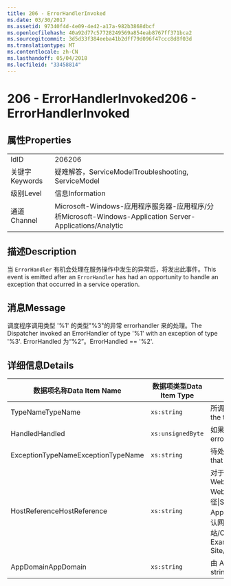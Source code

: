 ```yaml
---
title: 206 - ErrorHandlerInvoked
ms.date: 03/30/2017
ms.assetid: 97340f4d-4e09-4e42-a17a-982b3868dbcf
ms.openlocfilehash: 40a92d77c57728249569a854eab8767ff371bca2
ms.sourcegitcommit: 3d5d33f384eeba41b2dff79d096f47ccc8d8f03d
ms.translationtype: MT
ms.contentlocale: zh-CN
ms.lasthandoff: 05/04/2018
ms.locfileid: "33458814"
---
```

# <a name="206---errorhandlerinvoked"></a><span data-ttu-id="b90b0-102">206 - ErrorHandlerInvoked</span><span class="sxs-lookup"><span data-stu-id="b90b0-102">206 - ErrorHandlerInvoked</span></span>
## <a name="properties"></a><span data-ttu-id="b90b0-103">属性</span><span class="sxs-lookup"><span data-stu-id="b90b0-103">Properties</span></span>  
  
|||  
|-|-|  
|<span data-ttu-id="b90b0-104">Id</span><span class="sxs-lookup"><span data-stu-id="b90b0-104">ID</span></span>|<span data-ttu-id="b90b0-105">206</span><span class="sxs-lookup"><span data-stu-id="b90b0-105">206</span></span>|  
|<span data-ttu-id="b90b0-106">关键字</span><span class="sxs-lookup"><span data-stu-id="b90b0-106">Keywords</span></span>|<span data-ttu-id="b90b0-107">疑难解答，ServiceModel</span><span class="sxs-lookup"><span data-stu-id="b90b0-107">Troubleshooting, ServiceModel</span></span>|  
|<span data-ttu-id="b90b0-108">级别</span><span class="sxs-lookup"><span data-stu-id="b90b0-108">Level</span></span>|<span data-ttu-id="b90b0-109">信息</span><span class="sxs-lookup"><span data-stu-id="b90b0-109">Information</span></span>|  
|<span data-ttu-id="b90b0-110">通道</span><span class="sxs-lookup"><span data-stu-id="b90b0-110">Channel</span></span>|<span data-ttu-id="b90b0-111">Microsoft-Windows-应用程序服务器-应用程序/分析</span><span class="sxs-lookup"><span data-stu-id="b90b0-111">Microsoft-Windows-Application Server-Applications/Analytic</span></span>|  
  
## <a name="description"></a><span data-ttu-id="b90b0-112">描述</span><span class="sxs-lookup"><span data-stu-id="b90b0-112">Description</span></span>  
 <span data-ttu-id="b90b0-113">当 `ErrorHandler` 有机会处理在服务操作中发生的异常后，将发出此事件。</span><span class="sxs-lookup"><span data-stu-id="b90b0-113">This event is emitted after an `ErrorHandler` has had an opportunity to handle an exception that occurred in a service operation.</span></span>  
  
## <a name="message"></a><span data-ttu-id="b90b0-114">消息</span><span class="sxs-lookup"><span data-stu-id="b90b0-114">Message</span></span>  
 <span data-ttu-id="b90b0-115">调度程序调用类型 '%1' 的类型"%3"的异常 errorhandler 来的处理。</span><span class="sxs-lookup"><span data-stu-id="b90b0-115">The Dispatcher invoked an ErrorHandler of type '%1' with an exception of type '%3'.</span></span> <span data-ttu-id="b90b0-116">ErrorHandled 为“%2”。</span><span class="sxs-lookup"><span data-stu-id="b90b0-116">ErrorHandled == '%2'.</span></span>  
  
## <a name="details"></a><span data-ttu-id="b90b0-117">详细信息</span><span class="sxs-lookup"><span data-stu-id="b90b0-117">Details</span></span>  
  
|<span data-ttu-id="b90b0-118">数据项名称</span><span class="sxs-lookup"><span data-stu-id="b90b0-118">Data Item Name</span></span>|<span data-ttu-id="b90b0-119">数据项类型</span><span class="sxs-lookup"><span data-stu-id="b90b0-119">Data Item Type</span></span>|<span data-ttu-id="b90b0-120">描述</span><span class="sxs-lookup"><span data-stu-id="b90b0-120">Description</span></span>|  
|--------------------|--------------------|-----------------|  
|<span data-ttu-id="b90b0-121">TypeName</span><span class="sxs-lookup"><span data-stu-id="b90b0-121">TypeName</span></span>|`xs:string`|<span data-ttu-id="b90b0-122">所调用 `ErrorHandler` 的类型的 CLR FullName。</span><span class="sxs-lookup"><span data-stu-id="b90b0-122">The CLR FullName of the type of the invoked `ErrorHandler`.</span></span>|  
|<span data-ttu-id="b90b0-123">Handled</span><span class="sxs-lookup"><span data-stu-id="b90b0-123">Handled</span></span>|`xs:unsignedByte`|<span data-ttu-id="b90b0-124">如果错误处理程序已处理错误，则为 `true`；否则为 `false`。</span><span class="sxs-lookup"><span data-stu-id="b90b0-124">`true` if the error handler handled the error, otherwise `false`.</span></span>|  
|<span data-ttu-id="b90b0-125">ExceptionTypeName</span><span class="sxs-lookup"><span data-stu-id="b90b0-125">ExceptionTypeName</span></span>|`xs:string`|<span data-ttu-id="b90b0-126">待处理异常的 CLR FullName。</span><span class="sxs-lookup"><span data-stu-id="b90b0-126">The CLR FullName of the exception that was being handled.</span></span>|  
|<span data-ttu-id="b90b0-127">HostReference</span><span class="sxs-lookup"><span data-stu-id="b90b0-127">HostReference</span></span>|`xs:string`|<span data-ttu-id="b90b0-128">对于 Web 承载的服务，此字段唯一标识 Web 层次结构中的服务。</span><span class="sxs-lookup"><span data-stu-id="b90b0-128">For Web-hosted services, this field uniquely identifies the service in the Web hierarchy.</span></span> <span data-ttu-id="b90b0-129">其格式定义为网站名称应用程序虚拟路径&#124;服务虚拟路径&#124;ServiceName。</span><span class="sxs-lookup"><span data-stu-id="b90b0-129">Its format is defined as 'Web Site Name Application Virtual Path&#124;Service Virtual Path&#124;ServiceName'.</span></span> <span data-ttu-id="b90b0-130">示例: 默认网站/CalculatorApplication&#124;/CalculatorService.svc&#124;CalculatorService。</span><span class="sxs-lookup"><span data-stu-id="b90b0-130">Example: 'Default Web Site/CalculatorApplication&#124;/CalculatorService.svc&#124;CalculatorService'.</span></span>|  
|<span data-ttu-id="b90b0-131">AppDomain</span><span class="sxs-lookup"><span data-stu-id="b90b0-131">AppDomain</span></span>|`xs:string`|<span data-ttu-id="b90b0-132">由 AppDomain.CurrentDomain.FriendlyName 返回的字符串。</span><span class="sxs-lookup"><span data-stu-id="b90b0-132">The string returned by AppDomain.CurrentDomain.FriendlyName.</span></span>|
